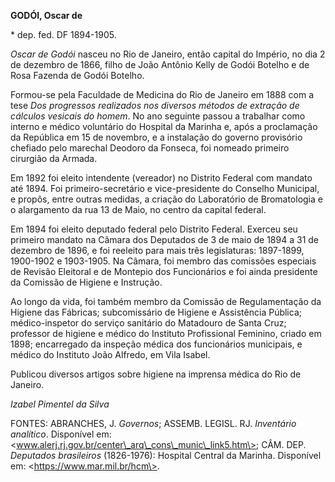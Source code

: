 **GODÓI, Oscar de**

\* dep. fed. DF 1894-1905.

*Oscar de Godói* nasceu no Rio de Janeiro, então capital do Império, no
dia 2 de dezembro de 1866, filho de João Antônio Kelly de Godói Botelho
e de Rosa Fazenda de Godói Botelho.

Formou-se pela Faculdade de Medicina do Rio de Janeiro em 1888 com a
tese *Dos progressos realizados nos diversos métodos de extração de
cálculos vesicais do homem*. No ano seguinte passou a trabalhar como
interno e médico voluntário do Hospital da Marinha e, após a proclamação
da República em 15 de novembro, e a instalação do governo provisório
chefiado pelo marechal Deodoro da Fonseca, foi nomeado primeiro
cirurgião da Armada.

Em 1892 foi eleito intendente (vereador) no Distrito Federal com mandato
até 1894. Foi primeiro-secretário e vice-presidente do Conselho
Municipal, e propôs, entre outras medidas, a criação do Laboratório de
Bromatologia e o alargamento da rua 13 de Maio, no centro da capital
federal.

Em 1894 foi eleito deputado federal pelo Distrito Federal. Exerceu seu
primeiro mandato na Câmara dos Deputados de 3 de maio de 1894 a 31 de
dezembro de 1896, e foi reeleito para mais três legislaturas: 1897-1899,
1900-1902 e 1903-1905. Na Câmara, foi membro das comissões especiais de
Revisão Eleitoral e de Montepio dos Funcionários e foi ainda presidente
da Comissão de Higiene e Instrução.

Ao longo da vida, foi também membro da Comissão de Regulamentação da
Higiene das Fábricas; subcomissário de Higiene e Assistência Pública;
médico-inspetor do serviço sanitário do Matadouro de Santa Cruz;
professor de higiene e médico do Instituto Profissional Feminino, criado
em 1898; encarregado da inspeção médica dos funcionários municipais, e
médico do Instituto João Alfredo, em Vila Isabel.

Publicou diversos artigos sobre higiene na imprensa médica do Rio de
Janeiro.

*Izabel Pimentel da Silva*

FONTES: ABRANCHES, J. *Governos*; ASSEMB. LEGISL. RJ. *Inventário
analítico*. Disponível em:
\<www.alerj.rj.gov.br/center\_arq\_cons\_munic\_link5.htm\>; CÂM. DEP.
*Deputados brasileiros* (1826-1976): Hospital Central da Marinha.
Disponível em: \<https://www.mar.mil.br/hcm\>.

